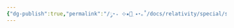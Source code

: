 ```yaml
---
{"dg-publish":true,"permalink":"/༘⋆₊ ⊹★🔭๋࣭ ⭑⋆｡˚/docs/relativity/special/special relativity/","tags":["math","physics"]}
---
```


